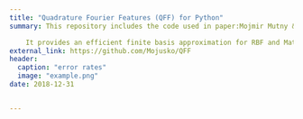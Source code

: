 ```yaml
---
title: "Quadrature Fourier Features (QFF) for Python"
summary: This repository includes the code used in paper:Mojmir Mutny & Andreas Krause, "Efficient High Dimensional Bayesian Optimization with Additivity and Quadrature Fourier Features", NIPS 2018

    It provides an efficient finite basis approximation for RBF and Matern kernels in low dimensions. 
external_link: https://github.com/Mojusko/QFF
header:
  caption: "error rates"
  image: "example.png"
date: 2018-12-31


---
```


